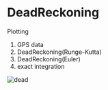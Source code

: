 # DeadReckoning
Plotting
1. GPS data
2. DeadReckoning(Runge-Kutta)
3. DeadReckoning(Euler)
4. exact integration


![dead](https://user-images.githubusercontent.com/64701432/88282990-8cec4580-cd25-11ea-9361-bde988d21905.png)

